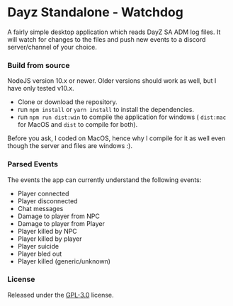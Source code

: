 # Dayz Standalone - Watchdog

A fairly simple desktop application which reads DayZ SA ADM log files. It will watch for changes to the files and push new events to a discord server/channel of your choice.

### Build from source

NodeJS version 10.x or newer. Older versions should work as well, but I have only tested v10.x.

- Clone or download the repository.
- run `npm install` or `yarn install` to install the dependencies.
- run `npm run dist:win` to compile the application for windows ( `dist:mac` for MacOS and  `dist` to compile for both).

Before you ask, I coded on MacOS, hence why I compile for it as well even though the server and files are windows :).

### Parsed Events

The events the app can currently understand the following events:

- Player connected
- Player disconnected
- Chat messages
- Damage to player from NPC
- Damage to player from Player
- Player killed by NPC
- Player killed by player
- Player suicide
- Player bled out
- Player killed (generic/unknown)

### License

Released under the [GPL-3.0](https://github.com/MrEliasen/dayz-sa-server-events/blob/master/LICENSE) license.
